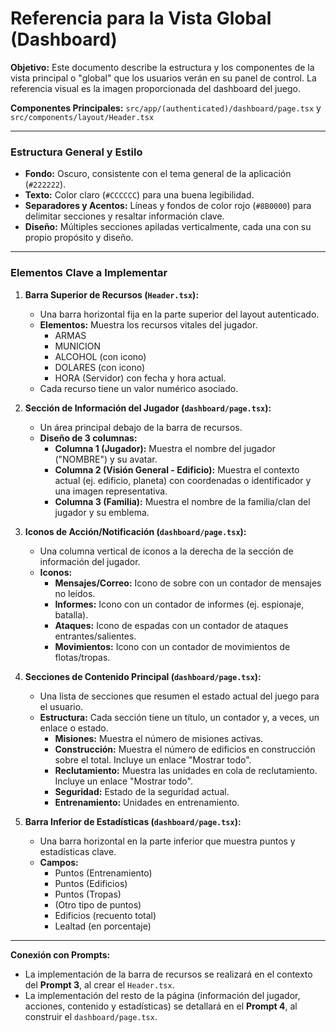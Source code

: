 # Referencia para la Vista Global (Dashboard)

**Objetivo:** Este documento describe la estructura y los componentes de la vista principal o "global" que los usuarios verán en su panel de control. La referencia visual es la imagen proporcionada del dashboard del juego.

**Componentes Principales:** `src/app/(authenticated)/dashboard/page.tsx` y `src/components/layout/Header.tsx`

---

### **Estructura General y Estilo**

*   **Fondo:** Oscuro, consistente con el tema general de la aplicación (`#222222`).
*   **Texto:** Color claro (`#CCCCCC`) para una buena legibilidad.
*   **Separadores y Acentos:** Líneas y fondos de color rojo (`#8B0000`) para delimitar secciones y resaltar información clave.
*   **Diseño:** Múltiples secciones apiladas verticalmente, cada una con su propio propósito y diseño.

---

### **Elementos Clave a Implementar**

1.  **Barra Superior de Recursos (`Header.tsx`):**
    *   Una barra horizontal fija en la parte superior del layout autenticado.
    *   **Elementos:** Muestra los recursos vitales del jugador.
        *   ARMAS
        *   MUNICION
        *   ALCOHOL (con icono)
        *   DOLARES (con icono)
        *   HORA (Servidor) con fecha y hora actual.
    *   Cada recurso tiene un valor numérico asociado.

2.  **Sección de Información del Jugador (`dashboard/page.tsx`):**
    *   Un área principal debajo de la barra de recursos.
    *   **Diseño de 3 columnas:**
        *   **Columna 1 (Jugador):** Muestra el nombre del jugador ("NOMBRE") y su avatar.
        *   **Columna 2 (Visión General - Edificio):** Muestra el contexto actual (ej. edificio, planeta) con coordenadas o identificador y una imagen representativa.
        *   **Columna 3 (Familia):** Muestra el nombre de la familia/clan del jugador y su emblema.

3.  **Iconos de Acción/Notificación (`dashboard/page.tsx`):**
    *   Una columna vertical de iconos a la derecha de la sección de información del jugador.
    *   **Iconos:**
        *   **Mensajes/Correo:** Icono de sobre con un contador de mensajes no leídos.
        *   **Informes:** Icono con un contador de informes (ej. espionaje, batalla).
        *   **Ataques:** Icono de espadas con un contador de ataques entrantes/salientes.
        *   **Movimientos:** Icono con un contador de movimientos de flotas/tropas.

4.  **Secciones de Contenido Principal (`dashboard/page.tsx`):**
    *   Una lista de secciones que resumen el estado actual del juego para el usuario.
    *   **Estructura:** Cada sección tiene un título, un contador y, a veces, un enlace o estado.
        *   **Misiones:** Muestra el número de misiones activas.
        *   **Construcción:** Muestra el número de edificios en construcción sobre el total. Incluye un enlace "Mostrar todo".
        *   **Reclutamiento:** Muestra las unidades en cola de reclutamiento. Incluye un enlace "Mostrar todo".
        *   **Seguridad:** Estado de la seguridad actual.
        *   **Entrenamiento:** Unidades en entrenamiento.

5.  **Barra Inferior de Estadísticas (`dashboard/page.tsx`):**
    *   Una barra horizontal en la parte inferior que muestra puntos y estadísticas clave.
    *   **Campos:**
        *   Puntos (Entrenamiento)
        *   Puntos (Edificios)
        *   Puntos (Tropas)
        *   (Otro tipo de puntos)
        *   Edificios (recuento total)
        *   Lealtad (en porcentaje)

---

**Conexión con Prompts:**

*   La implementación de la barra de recursos se realizará en el contexto del **Prompt 3**, al crear el `Header.tsx`.
*   La implementación del resto de la página (información del jugador, acciones, contenido y estadísticas) se detallará en el **Prompt 4**, al construir el `dashboard/page.tsx`.